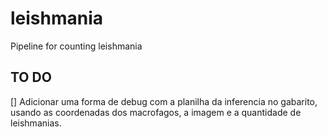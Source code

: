 # leishmania
Pipeline for counting leishmania


## TO DO
[] Adicionar uma forma de debug com a planilha da inferencia no gabarito, usando as coordenadas dos macrofagos, a imagem e a quantidade de leishmanias.
